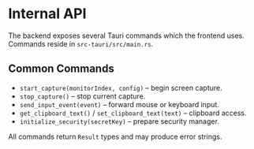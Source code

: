 # Internal API

The backend exposes several Tauri commands which the frontend uses. Commands reside in `src-tauri/src/main.rs`.

## Common Commands
- `start_capture(monitorIndex, config)` – begin screen capture.
- `stop_capture()` – stop current capture.
- `send_input_event(event)` – forward mouse or keyboard input.
- `get_clipboard_text()` / `set_clipboard_text(text)` – clipboard access.
- `initialize_security(secretKey)` – prepare security manager.

All commands return `Result` types and may produce error strings.
